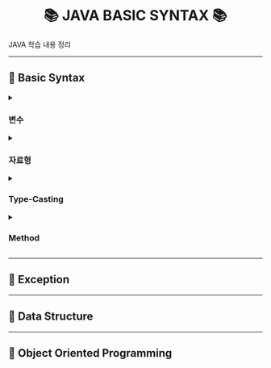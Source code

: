 <h1 align='center'>📚 JAVA BASIC SYNTAX 📚</h1>
JAVA 학습 내용 정리

---

## 📖 Basic Syntax

<details><summary><h3> 변수 </h3></summary>

- 변수 선언
  - 임의의 값을 저장할 공간을 생성하는 행위
  - 해당 공간에 저장할 값의 자료형을 정의해야 함

- 변수 초기화
  - 변수에 값을 저장하는 행위
  - 선언 시 정의한 변수의 자료형과 초기화 시 변수에 저장할 값의 자료형이 일치해야 함

</details>

<details><summary><h3> 자료형 </h3></summary>

</details>

<details><summary><h3> Type-Casting </h3></summary>

</details>

<details><summary><h3> Method </h3></summary>

</details>

---

## 📖 Exception

---

## 📖 Data Structure

---

## 📖 Object Oriented Programming

